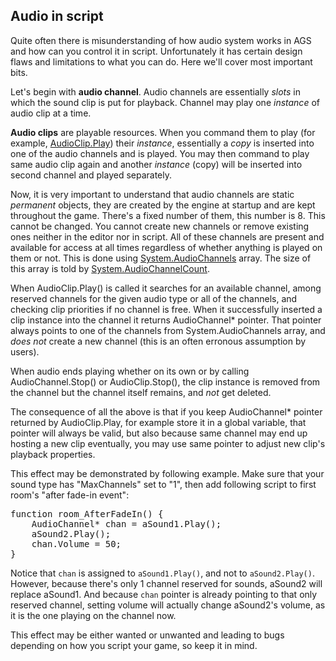 ## Audio in script

Quite often there is misunderstanding of how audio system works in AGS and how can you control it in script. Unfortunately it has certain design flaws and limitations to what you can do. Here we'll cover most important bits.

Let's begin with **audio channel**. Audio channels are essentially *slots* in which the sound clip is put for playback. Channel may play one *instance* of audio clip at a time.

**Audio clips** are playable resources. When you command them to play (for example, [AudioClip.Play](AudioClip#audioclipplay)) their _instance_, essentially a *copy* is inserted into one of the audio channels and is played. You may then command to play same audio clip again and another _instance_ (copy) will be inserted into second channel and played separately.

Now, it is very important to understand that audio channels are static _permanent_ objects, they are created by the engine at startup and are kept throughout the game. There's a fixed number of them, this number is 8. This cannot be changed. You cannot create new channels or remove existing ones neither in the editor nor in script. All of these channels are present and available for access at all times regardless of whether anything is played on them or not. This is done using [System.AudioChannels](System#System#systemaudiochannels) array. The size of this array is told by [System.AudioChannelCount](System#systemaudiochannelcount).

When AudioClip.Play() is called it searches for an available channel, among reserved channels for the given audio type or all of the channels, and checking clip priorities if no channel is free. When it successfully inserted a clip instance into the channel it returns AudioChannel* pointer. That pointer always points to one of the channels from System.AudioChannels array, and *does not* create a new channel (this is an often erronous assumption by users).

When audio ends playing whether on its own or by calling AudioChannel.Stop() or AudioClip.Stop(), the clip instance is removed from the channel but the channel itself remains, and *not* get deleted.

The consequence of all the above is that if you keep AudioChannel* pointer returned by AudioClip.Play, for example store it in a global variable, that pointer will always be valid, but also because same channel may end up hosting a new clip eventually, you may use same pointer to adjust new clip's playback properties.

This effect may be demonstrated by following example. Make sure that your sound type has "MaxChannels" set to "1", then add following script to first room's "after fade-in event":
<pre>
function room_AfterFadeIn() {
    AudioChannel* chan = aSound1.Play();
    aSound2.Play();
    chan.Volume = 50;
}
</pre>
Notice that `chan` is assigned to `aSound1.Play()`, and not to `aSound2.Play()`. However, because there's only 1 channel reserved for sounds, aSound2 will replace aSound1. And because `chan` pointer is already pointing to that only reserved channel, setting volume will actually change aSound2's volume, as it is the one playing on the channel now.

This effect may be either wanted or unwanted and leading to bugs depending on how you script your game, so keep it in mind.